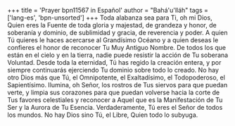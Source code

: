 +++
title = 'Prayer bpn11567 in Español'
author = "Bahá'u'lláh"
tags = ['lang-es', 'bpn-unsorted']
+++
Toda alabanza sea para Ti, oh mi Dios, Quien eres la Fuente de toda gloria y majestad, de grandeza y honor, de soberanía y dominio, de sublimidad y gracia, de reverencia y poder. A quien Tú quieres le haces acercarse al Grandísimo Océano y a quien deseas le confieres el honor de reconocer Tu Muy Antiguo Nombre. De todos los que están en el cielo y en la tierra, nadie puede resistir la acción de Tu soberana Voluntad. Desde toda la eternidad, Tú has regido la creación entera, y por siempre continuarás ejerciendo Tu dominio sobre todo lo creado. No hay otro Dios más que Tú, el Omnipotente, el Exaltadísimo, el Todopoderoso, el Sapientísimo.
Ilumina, oh Señor, los rostros de Tus siervos para que puedan verte, y limpia sus corazones para que puedan volverse hacia la corte de Tus favores celestiales y reconocer a Aquel que es la Manifestación de Tu Ser y la Aurora de Tu Esencia. Verdaderamente, Tú eres el Señor de todos los mundos. No hay Dios sino Tú, el Libre, Quien todo lo subyuga.

